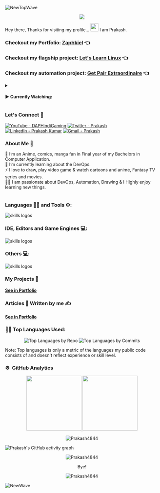 ![NewTopWave](https://user-images.githubusercontent.com/81550376/180223627-d18d8aeb-4f5e-4715-94db-65b1b85822f1.svg)


<p align="center">
  <img width="" height="" src="https://user-images.githubusercontent.com/81550376/164896586-26e6b3da-63bc-4313-8012-e4b13b825174.png">
</p>

Hey there, Thanks for visiting my profile... 
<img src="https://raw.githubusercontent.com/MartinHeinz/MartinHeinz/master/wave.gif" width="26px" height="26px"> I am Prakash.

### Checkout my Portfolio: [Zaphkiel](https://zaphkiel.me)  👈

### Checkout my flagship project: [Let's Learn Linux](https://letslearnlinux.tech/)  👈

### Checkout my automation project: [Get Pair Extraordinaire](https://github.com/Prakash4844/Get-Pair-Extraordinaire)  👈


<details>
<summary><h4> ▶️ Currently Watching: </h4></summary> 
  
[![Typing SVG](https://readme-typing-svg.herokuapp.com?color=FF0000&width=500&separator=%3C&lines=Bleach+S01:+Enter+The+Soul+Socity)](https://git.io/typing-svg)
[![Typing SVG](https://readme-typing-svg.herokuapp.com?color=FF0000&width=600&lines=Super+Dragon+Ball%3A+Heroes)](https://git.io/typing-svg)
</details>

### Let's Connect 🤳

<a href="https://www.youtube.com/channel/UChdZv3qYGkFC9VDYxuhVZgA"><img src="https://img.shields.io/badge/YouTube-DAPHindiGaming-red?logo=youtube&logoColor=red" alt="YouTube - DAPHindiGaming"></a>
<a href="https://twitter.com/Prakash53574940"><img src="https://img.shields.io/badge/Twitter-Prakash-blue?logo=twitter&logoColor=blue" alt="Twitter - Prakash"></a>
<a href="https://www.linkedin.com/in/prakash-kumar-2b58631b7/"><img src="https://img.shields.io/static/v1?label=LinkedIn&message=Prakash+Kumar&color=%230077b5&logo=linkedIn&logoColor=%230077b5" alt="LinkedIn - Prakash Kumar"></a>
[![Gmail - Prakash](https://img.shields.io/badge/Gmail-Prakash-red?logo=gmail&logoColor=red)](https://mail.google.com/mail/u/0/?ibxr=0#inbox?compose=new)


### About Me 🚀

🌱  I’m an Anime, comics, manga fan in Final year of my Bachelors in Computer Application. </br>
🔭  I’m currently learning about the DevOps. </br>
⚡  I love to draw, play video game & watch cartoons and anime, Fantasy TV series and movies. </br>
👨‍💻  I am passionate about DevOps, Automation, Drawing & I Highly enjoy learning new things. </br>
</br>

  
### Languages 🧑‍💻 and Tools ⚙️:

<img src="https://skillicons.dev/icons?i=git,github,githubactions,py,c,cpp,cs,dotnet,html,css,js,bootstrap,php,md,java" alt="skills logos" /> <br>

### IDE, Editors and Game Engines 💻:
<img src="https://skillicons.dev/icons?i=vscode,visualstudio,idea,unity,unreal,vim,replit" alt="skills logos" />

### Others 💻:

<img src="https://skillicons.dev/icons?i=linux,bash,regex,powershell,docker,azure,mysql,sqlite,gradle,maven,nginx,pr,ps,svg,discord,linkedin,netlify,gherkin" alt="skills logos" />

### My Projects 🙌

#### [See in Portfolio](https://zaphkiel.me#projects)

### Articles 📝 Written by me ✍️

#### [See in Portfolio](https://zaphkiel.me/blogs/)

### 👨‍💻 Top Languages Used:
<p align="center">
  <img align="center" src="https://github-profile-summary-cards.vercel.app/api/cards/repos-per-language?username=Prakash4844&theme=nord_dark" alt="Top Languages by Repo" />
  <img align="center" src="https://github-profile-summary-cards.vercel.app/api/cards/most-commit-language?username=Prakash4844&theme=nord_dark" alt="Top Languages by Commits" /></p>
  
  Note: Top languages is only a metric of the languages my public code consists of and doesn't reflect experience or skill level.
  
### ⚙️ &nbsp;GitHub Analytics

<p align="center">
<a href="https://github.com/Prakash4844">
  <img height="180em" src="https://github-readme-stats-eight-theta.vercel.app/api?username=Prakash4844&show_icons=true&theme=algolia&include_all_commits=true&count_private=true"/>
  <img height="180em" src="https://github-readme-stats-eight-theta.vercel.app/api/top-langs/?username=Prakash4844&layout=compact&langs_count=8&theme=algolia"/>
</a>
 <br />
  
   <p align="center"><img align="center" src="https://github-readme-streak-stats.herokuapp.com/?user=Prakash4844&theme=algolia" alt="Prakash4844" /></p>

 ![Prakash's GitHub activity graph]( https://github-readme-activity-graph.vercel.app/graph?username=Prakash4844&theme=react-dark&area=true&hide_border=true#gh-light-mode-only)
 
 <p align="center"><img align="center" src="60157b62652163c01c6d19e2a389338e.gif" alt="Prakash4844" /></p>
<p align="center">
  Bye!
</p>

 <p align="center"><img src="https://visitor-badge.laobi.icu/badge?page_id=Prakash4844.Prakash4844" alt="Prakash4844" />

</p>


![NewWave](https://user-images.githubusercontent.com/81550376/180223136-576934f8-2f40-4fb9-acd9-786d1d5d0f73.svg)
